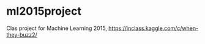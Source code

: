# ml2015project
Clas project for Machine Learning 2015, https://inclass.kaggle.com/c/when-they-buzz2/
